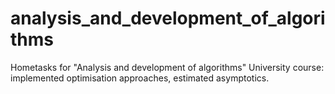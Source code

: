 analysis_and_development_of_algorithms
======================================

Hometasks for "Analysis and development of algorithms" University course: implemented optimisation approaches, estimated asymptotics.
